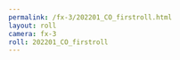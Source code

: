 ```yaml
---
permalink: /fx-3/202201_CO_firstroll.html
layout: roll
camera: fx-3
roll: 202201_CO_firstroll
---
```


<!-- Description. -->

